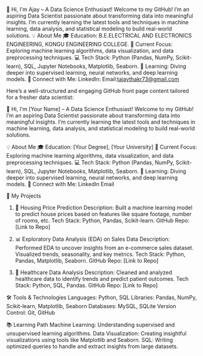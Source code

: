 👋 Hi, I'm Ajay – A Data Science Enthusiast!
Welcome to my GitHub! I’m an aspiring Data Scientist passionate about transforming data into meaningful insights. I’m currently learning the latest tools and techniques in machine learning, data analysis, and statistical modeling to build real-world solutions.
💡 About Me
🎓 Education: B.E.ELECTRICAL AND ELECTRONICS ENGINEERING, KONGU ENGINEERING COLLEGE.
🔭 Current Focus: Exploring machine learning algorithms, data visualization, and data preprocessing techniques.
💻 Tech Stack: Python (Pandas, NumPy, Scikit-learn), SQL, Jupyter Notebooks, Matplotlib, Seaborn.
🌱 Learning: Diving deeper into supervised learning, neural networks, and deep learning models.
💬 Connect with Me:
LinkedIn:
Email:tajaythakr73@gmail.com

Here’s a well-structured and engaging GitHub front page content tailored for a fresher data scientist:

👋 Hi, I'm [Your Name] – A Data Science Enthusiast!
Welcome to my GitHub! I’m an aspiring Data Scientist passionate about transforming data into meaningful insights. I’m currently learning the latest tools and techniques in machine learning, data analysis, and statistical modeling to build real-world solutions.

💡 About Me
🎓 Education: [Your Degree], [Your University]
🔭 Current Focus: Exploring machine learning algorithms, data visualization, and data preprocessing techniques.
💻 Tech Stack: Python (Pandas, NumPy, Scikit-learn), SQL, Jupyter Notebooks, Matplotlib, Seaborn.
🌱 Learning: Diving deeper into supervised learning, neural networks, and deep learning models.
💬 Connect with Me:
LinkedIn
Email

📂 My Projects
1. 🏡 Housing Price Prediction
Description: Built a machine learning model to predict house prices based on features like square footage, number of rooms, etc.
Tech Stack: Python, Pandas, Scikit-learn.
GitHub Repo: [Link to Repo]

2. 📊 Exploratory Data Analysis (EDA) on Sales Data
Description: Performed EDA to uncover insights from an e-commerce sales dataset. Visualized trends, seasonality, and key metrics.
Tech Stack: Python, Pandas, Matplotlib, Seaborn.
GitHub Repo: [Link to Repo]

4. 🏥 Healthcare Data Analysis
Description: Cleaned and analyzed healthcare data to identify trends and predict patient outcomes.
Tech Stack: Python, SQL, Pandas.
GitHub Repo: [Link to Repo]

🛠️ Tools & Technologies
Languages: Python, SQL
Libraries: Pandas, NumPy, Scikit-learn, Matplotlib, Seaborn
Databases: MySQL, SQLite
Version Control: Git, GitHub

📚 Learning Path
Machine Learning: Understanding supervised and unsupervised learning algorithms.
Data Visualization: Creating insightful visualizations using tools like Matplotlib and Seaborn.
SQL: Writing optimized queries to handle and extract insights from large datasets.
